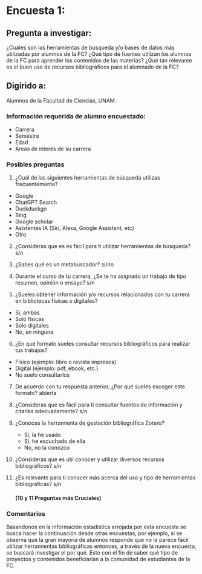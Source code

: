 # Encuesta 1: 
## Pregunta a investigar: 
¿Cuáles son las herramientas de búsqueda y/o bases de datos más utilizadas por alumnos de la FC? ¿Qué tipo de fuentes utilizan los alumnos de la FC para aprender los contenidos de las materias? ¿Qué tan relevante es el buen uso de recursos bibliográficos para el alumnado de la FC?

## Digirido a:
Alumnos de la Facultad de Ciencias, UNAM.

### Información requerida de alumno encuestado:
-	Carrera
-	Semestre
-	Edad
-	Áreas de interés de su carrera

### Posibles preguntas 
1. ¿Cuál de las siguientes herramientas de búsqueda utilizas frecuentemente?
  - Google
  - ChatGPT Search
  - Duckduckgo
  - Bing
  - Google scholar
  - Asistentes IA (Siri, Alexa, Google Assistant, etc)
  - Otro


2. ¿Consideras que es es fácil para ti utilizar herramientas de búsqueda? s/n

3. ¿Sabes qué es un metabuscador? si/no

4. Durante el curso de tu carrera, ¿Se te ha asignado un trabajo de tipo resumen, opinión o ensayo? s/n

5. ¿Sueles obtener información y/o recursos relacionados con tu carrera en bibliotecas físicas o digitales? 
  - Sí, ambas
  - Solo físicas
  - Solo digitales
  - No, en ninguna

6. ¿En qué formato sueles consultar recursos bibliográficos para realizar tus trabajos? 

  - Físico (ejemplo: libro o revista impresos)
  - Digital (ejemplo: pdf, ebook, etc.)
  - No suelo consultarlos

7. De acuerdo con tu respuesta anterior, ¿Por qué sueles escoger este formato? abierta

8. ¿Consideras que es fácil para ti consultar fuentes de información y citarlas adecuadamente? s/n 

9. ¿Conoces la herramienta de gestación bibliográfica Zotero?
    - Sí, la he usado
    - Sí, he escuchado de ella
    - No, no la conozco


10. ¿Consideras que es útil conocer y utilizar diversos recursos bibliográficos? s/n
   
11. ¿Es relevante para ti conocer más acerca del uso y tipo de herramientas bibliográficas? s/n
    
    #### (10 y 11 Preguntas más Cruciales)


### Comentarios

Basandonos en la información estadística arrojada por esta encuesta se busca hacer la continuación desde otras encuestas, por ejemplo, si se observa que la gran mayoría de alumnos responde que no le parece fácil utilizar herramientas bibliográficas entonces, a través de la nueva encuesta, se buscará investigar el por qué. Esto con el fin de saber qué tipo de proyectos y contenidos beneficiarían a la comunidad de estudiantes de la FC. 
